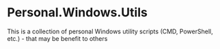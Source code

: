 # Personal.Windows.Utils
This is a collection of personal Windows utility scripts (CMD, PowerShell, etc.) - that may be benefit to others
